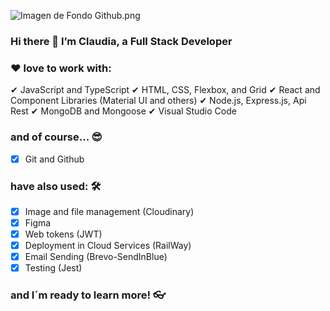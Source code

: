 ![Imagen de Fondo Github.png](https://github.com/mcvasquezas/mcvasquezas/blob/b4f437f46a7fb1d4188afdb9c8a6fa58d8d2a96b/Imagen%20de%20Perfil%20Github.png)
### Hi there 👋 I’m Claudia, a Full Stack Developer

### ❤ love to work with:

✔ JavaScript and TypeScript
✔ HTML, CSS, Flexbox, and Grid
✔ React and Component Libraries (Material UI and others)
✔ Node.js, Express.js, Api Rest
✔ MongoDB and Mongoose
✔ Visual Studio Code

### and of course... 😎
- [x] Git and Github

### have also used: 🛠
- [x] Image and file management (Cloudinary)
- [x] Figma               
- [x] Web tokens (JWT)
- [x] Deployment in Cloud Services (RailWay)
- [x] Email Sending (Brevo-SendInBlue)
- [x] Testing (Jest)

### and I´m ready to learn more! 👓
